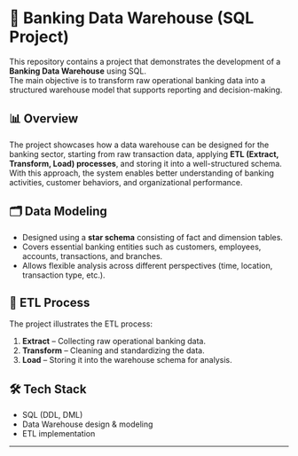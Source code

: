 # 🏦 Banking Data Warehouse (SQL Project)

This repository contains a project that demonstrates the development of a **Banking Data Warehouse** using SQL.  
The main objective is to transform raw operational banking data into a structured warehouse model that supports reporting and decision-making.

## 📊 Overview
The project showcases how a data warehouse can be designed for the banking sector, starting from raw transaction data, applying **ETL (Extract, Transform, Load) processes**, and storing it into a well-structured schema.  
With this approach, the system enables better understanding of banking activities, customer behaviors, and organizational performance.

## 🗂️ Data Modeling
- Designed using a **star schema** consisting of fact and dimension tables.  
- Covers essential banking entities such as customers, employees, accounts, transactions, and branches.  
- Allows flexible analysis across different perspectives (time, location, transaction type, etc.).  

## 🔄 ETL Process
The project illustrates the ETL process:  
1. **Extract** – Collecting raw operational banking data.  
2. **Transform** – Cleaning and standardizing the data.  
3. **Load** – Storing it into the warehouse schema for analysis.  

## 🛠️ Tech Stack
- SQL (DDL, DML)  
- Data Warehouse design & modeling  
- ETL implementation  

---

